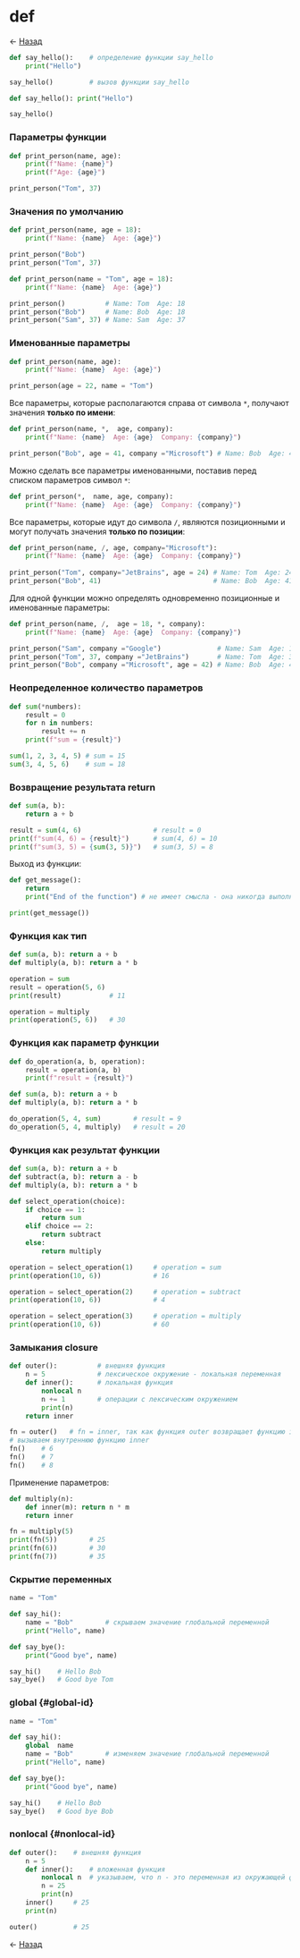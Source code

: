 # def

← [Назад][back]

```python
def say_hello():    # определение функции say_hello
    print("Hello")

say_hello()         # вызов функции say_hello
```

```python
def say_hello(): print("Hello")

say_hello()
```

### Параметры функции

```python
def print_person(name, age):
    print(f"Name: {name}")
    print(f"Age: {age}")

print_person("Tom", 37)
```

### Значения по умолчанию

```python
def print_person(name, age = 18):
    print(f"Name: {name}  Age: {age}")

print_person("Bob")
print_person("Tom", 37)
```

```python
def print_person(name = "Tom", age = 18):
    print(f"Name: {name}  Age: {age}")

print_person()          # Name: Tom  Age: 18
print_person("Bob")     # Name: Bob  Age: 18
print_person("Sam", 37) # Name: Sam  Age: 37
```

### Именованные параметры

```python
def print_person(name, age):
    print(f"Name: {name}  Age: {age}")

print_person(age = 22, name = "Tom")
```

Все параметры, которые располагаются справа от символа `*`, получают значения **только по имени**:

```python
def print_person(name, *,  age, company):
    print(f"Name: {name}  Age: {age}  Company: {company}")

print_person("Bob", age = 41, company ="Microsoft") # Name: Bob  Age: 41  company: Microsoft
```

Можно сделать все параметры именованными, поставив перед списком параметров символ `*`:

```python
def print_person(*,  name, age, company):
    print(f"Name: {name}  Age: {age}  Company: {company}")
```

Все параметры, которые идут до символа `/`, являются позиционными и могут получать значения **только по позиции**:

```python
def print_person(name, /, age, company="Microsoft"):
    print(f"Name: {name}  Age: {age}  Company: {company}")
 
print_person("Tom", company="JetBrains", age = 24) # Name: Tom  Age: 24  company: JetBrains
print_person("Bob", 41)                            # Name: Bob  Age: 41  company: Microsoft
```

Для одной функции можно определять одновременно позиционные и именованные параметры:

```python
def print_person(name, /,  age = 18, *, company):
    print(f"Name: {name}  Age: {age}  Company: {company}")

print_person("Sam", company ="Google")              # Name: Sam  Age: 18  company: Google
print_person("Tom", 37, company ="JetBrains")       # Name: Tom  Age: 37  company: JetBrains
print_person("Bob", company ="Microsoft", age = 42) # Name: Bob  Age: 42  company: Microsoft
```

### Неопределенное количество параметров

```python
def sum(*numbers):
    result = 0
    for n in numbers:
        result += n
    print(f"sum = {result}")

sum(1, 2, 3, 4, 5) # sum = 15
sum(3, 4, 5, 6)    # sum = 18
```

### Возвращение результата return

```python
def sum(a, b):
    return a + b

result = sum(4, 6)                  # result = 0
print(f"sum(4, 6) = {result}")      # sum(4, 6) = 10
print(f"sum(3, 5) = {sum(3, 5)}")   # sum(3, 5) = 8
```

Выход из функции:

```python
def get_message():
    return
    print("End of the function") # не имеет смысла - она никогда выполнится

print(get_message())
```

### Функция как тип

```python
def sum(a, b): return a + b
def multiply(a, b): return a * b

operation = sum
result = operation(5, 6)
print(result)            # 11

operation = multiply
print(operation(5, 6))   # 30
```

### Функция как параметр функции

```python
def do_operation(a, b, operation):
    result = operation(a, b)
    print(f"result = {result}")

def sum(a, b): return a + b
def multiply(a, b): return a * b

do_operation(5, 4, sum)        # result = 9
do_operation(5, 4, multiply)   # result = 20
```

### Функция как результат функции

```python
def sum(a, b): return a + b
def subtract(a, b): return a - b
def multiply(a, b): return a * b

def select_operation(choice):
    if choice == 1:
        return sum
    elif choice == 2:
        return subtract
    else:
        return multiply

operation = select_operation(1)     # operation = sum
print(operation(10, 6))             # 16

operation = select_operation(2)     # operation = subtract
print(operation(10, 6))             # 4

operation = select_operation(3)     # operation = multiply
print(operation(10, 6))             # 60
```

### Замыкания closure

```python
def outer():          # внешняя функция
    n = 5             # лексическое окружение - локальная переменная
    def inner():      # локальная функция
        nonlocal n
        n += 1        # операции с лексическим окружением
        print(n)
    return inner

fn = outer()   # fn = inner, так как функция outer возвращает функцию inner
# вызываем внутреннюю функцию inner
fn()    # 6
fn()    # 7
fn()    # 8
```

Применение параметров:

```python
def multiply(n):
    def inner(m): return n * m
    return inner

fn = multiply(5)
print(fn(5))        # 25
print(fn(6))        # 30
print(fn(7))        # 35
```

### Скрытие переменных

```python
name = "Tom"

def say_hi():
    name = "Bob"        # скрываем значение глобальной переменной
    print("Hello", name)

def say_bye():
    print("Good bye", name)

say_hi()    # Hello Bob
say_bye()   # Good bye Tom
```

### global {#global-id}

```python
name = "Tom"

def say_hi():
    global  name
    name = "Bob"        # изменяем значение глобальной переменной
    print("Hello", name)

def say_bye():
    print("Good bye", name)

say_hi()    # Hello Bob
say_bye()   # Good bye Bob
```

### nonlocal {#nonlocal-id}

```python
def outer():    # внешняя функция
    n = 5
    def inner():    # вложенная функция
        nonlocal n  # указываем, что n - это переменная из окружающей функции
        n = 25
        print(n)
    inner()     # 25
    print(n)

outer()         # 25
```

← [Назад][back]

[back]: <> "Назад к оглавлению"